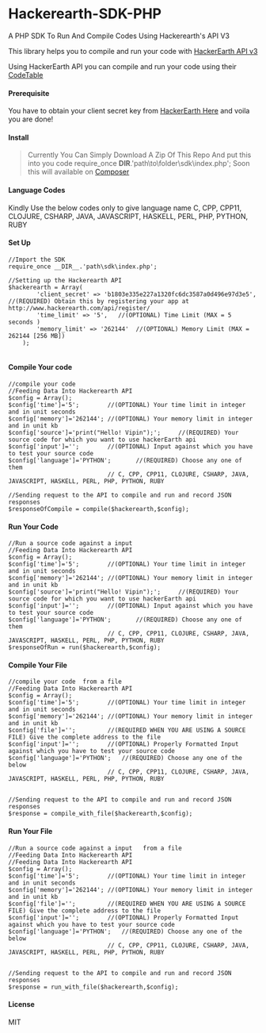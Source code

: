# Hackerearth-SDK-PHP
A PHP SDK To Run And Compile Codes Using Hackerearth's API V3

This library helps you to compile and run your code with [HackerEarth API v3](https://www.hackerearth.com/docs/api/developers/code/v3/)

Using HackerEarth API you can compile and run your code using their [CodeTable](https://code.hackerEarth.com)

#### Prerequisite

You have to obtain your client secret key from [HackerEarth Here](http://www.hackerearth.com/api/register/) and voila you are done!

#### Install

>Currently You Can Simply Download A Zip Of This Repo And put this into you code require_once __DIR__.'path\to\folder\sdk\index.php';
>Soon this will available on [Composer](http://www.getcomposer.com)

#### Language Codes
Kindly Use the below codes only to give language name
C, CPP, CPP11, CLOJURE, CSHARP, JAVA, JAVASCRIPT, HASKELL, PERL, PHP, PYTHON, RUBY

#### Set Up

```
//Import the SDK 
require_once __DIR__.'path\sdk\index.php';

//Setting up the Hackerearth API
$hackerearth = Array(
		'client_secret' => 'b1803e335e227a1320fc6dc3587a0d496e97d3e5', //(REQUIRED) Obtain this by registering your app at http://www.hackerearth.com/api/register/
        'time_limit' => '5',   //(OPTIONAL) Time Limit (MAX = 5 seconds )
        'memory_limit' => '262144'  //(OPTIONAL) Memory Limit (MAX = 262144 [256 MB])
	);


```
#### Compile Your code

```
//compile your code 
//Feeding Data Into Hackerearth API
$config = Array();
$config['time']='5';	 	//(OPTIONAL) Your time limit in integer and in unit seconds
$config['memory']='262144'; //(OPTIONAL) Your memory limit in integer and in unit kb
$config['source']='print("Hello! Vipin");';    	//(REQUIRED) Your source code for which you want to use hackerEarth api
$config['input']='';     	//(OPTIONAL) Input against which you have to test your source code
$config['language']='PYTHON';   	//(REQUIRED) Choose any one of them 
						 	// C, CPP, CPP11, CLOJURE, CSHARP, JAVA, JAVASCRIPT, HASKELL, PERL, PHP, PYTHON, RUBY

//Sending request to the API to compile and run and record JSON responses
$responseOfCompile = compile($hackerearth,$config);

```

#### Run Your Code

```
//Run a source code against a input
//Feeding Data Into Hackerearth API
$config = Array();
$config['time']='5';	 	//(OPTIONAL) Your time limit in integer and in unit seconds
$config['memory']='262144'; //(OPTIONAL) Your memory limit in integer and in unit kb
$config['source']='print("Hello! Vipin");';    	//(REQUIRED) Your source code for which you want to use hackerEarth api
$config['input']='';     	//(OPTIONAL) Input against which you have to test your source code
$config['language']='PYTHON';   	//(REQUIRED) Choose any one of them 
						 	// C, CPP, CPP11, CLOJURE, CSHARP, JAVA, JAVASCRIPT, HASKELL, PERL, PHP, PYTHON, RUBY
$responseOfRun = run($hackerearth,$config);

```
#### Compile Your File

```
//compile your code  from a file
//Feeding Data Into Hackerearth API
$config = Array();
$config['time']='5';	 	//(OPTIONAL) Your time limit in integer and in unit seconds
$config['memory']='262144'; //(OPTIONAL) Your memory limit in integer and in unit kb
$config['file']='';			//(REQUIRED WHEN YOU ARE USING A SOURCE FILE) Give the complete address to the file
$config['input']='';     	//(OPTIONAL) Properly Formatted Input against which you have to test your source code
$config['language']='PYTHON';   //(REQUIRED) Choose any one of the below
						 	// C, CPP, CPP11, CLOJURE, CSHARP, JAVA, JAVASCRIPT, HASKELL, PERL, PHP, PYTHON, RUBY


//Sending request to the API to compile and run and record JSON responses
$response = compile_with_file($hackerearth,$config); 

```

#### Run Your File

```
//Run a source code against a input   from a file
//Feeding Data Into Hackerearth API
//Feeding Data Into Hackerearth API
$config = Array();
$config['time']='5';	 	//(OPTIONAL) Your time limit in integer and in unit seconds
$config['memory']='262144'; //(OPTIONAL) Your memory limit in integer and in unit kb
$config['file']='';			//(REQUIRED WHEN YOU ARE USING A SOURCE FILE) Give the complete address to the file
$config['input']='';     	//(OPTIONAL) Properly Formatted Input against which you have to test your source code
$config['language']='PYTHON';   //(REQUIRED) Choose any one of the below
						 	// C, CPP, CPP11, CLOJURE, CSHARP, JAVA, JAVASCRIPT, HASKELL, PERL, PHP, PYTHON, RUBY


//Sending request to the API to compile and run and record JSON responses
$response = run_with_file($hackerearth,$config);

```
#### License
MIT